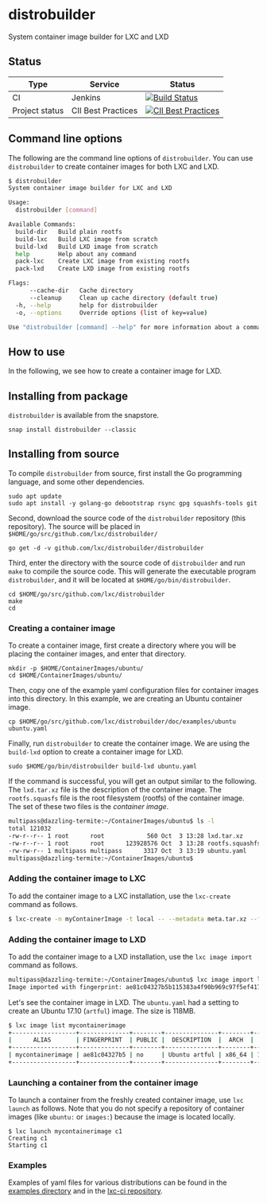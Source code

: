 # distrobuilder
System container image builder for LXC and LXD

## Status
Type            | Service               | Status
---             | ---                   | ---
CI              | Jenkins               | [![Build Status](https://travis-ci.org/lxc/distrobuilder.svg?branch=master)](https://travis-ci.org/lxc/distrobuilder)
Project status  | CII Best Practices    | [![CII Best Practices](https://bestpractices.coreinfrastructure.org/projects/1728/badge)](https://bestpractices.coreinfrastructure.org/projects/1728)


## Command line options

The following are the command line options of `distrobuilder`. You can use `distrobuilder` to create container images for both LXC and LXD.

```bash
$ distrobuilder
System container image builder for LXC and LXD

Usage:
  distrobuilder [command]

Available Commands:
  build-dir   Build plain rootfs
  build-lxc   Build LXC image from scratch
  build-lxd   Build LXD image from scratch
  help        Help about any command
  pack-lxc    Create LXC image from existing rootfs
  pack-lxd    Create LXD image from existing rootfs

Flags:
      --cache-dir   Cache directory
      --cleanup     Clean up cache directory (default true)
  -h, --help        help for distrobuilder
  -o, --options     Override options (list of key=value)

Use "distrobuilder [command] --help" for more information about a command.
```

## How to use

In the following, we see how to create a container image for LXD.

## Installing from package

`distrobuilder` is available from the snapstore.

```
snap install distrobuilder --classic
```

## Installing from source

To compile `distrobuilder` from source, first install the Go programming language, and some other dependencies.

```
sudo apt update
sudo apt install -y golang-go debootstrap rsync gpg squashfs-tools git
```

Second, download the source code of the `distrobuilder` repository (this repository). The source will be placed in `$HOME/go/src/github.com/lxc/distrobuilder/`

```
go get -d -v github.com/lxc/distrobuilder/distrobuilder
```

Third, enter the directory with the source code of `distrobuilder` and run `make` to compile the source code. This will generate the executable program `distrobuilder`, and it will be located at `$HOME/go/bin/distrobuilder`.

```
cd $HOME/go/src/github.com/lxc/distrobuilder
make
cd
```

### Creating a container image

To create a container image, first create a directory where you will be placing the container images, and enter that directory.

```
mkdir -p $HOME/ContainerImages/ubuntu/
cd $HOME/ContainerImages/ubuntu/
```

Then, copy one of the example yaml configuration files for container images into this directory. In this example, we are creating an Ubuntu container image.

```
cp $HOME/go/src/github.com/lxc/distrobuilder/doc/examples/ubuntu ubuntu.yaml
```

Finally, run `distrobuilder` to create the container image. We are using the `build-lxd` option to create a container image for LXD.

```
sudo $HOME/go/bin/distrobuilder build-lxd ubuntu.yaml
```

If the command is successful, you will get an output similar to the following. The `lxd.tar.xz` file is the description of the container image. The `rootfs.squasfs` file is the root filesystem (rootfs) of the container image. The set of these two files is the _container image_.

```bash
multipass@dazzling-termite:~/ContainerImages/ubuntu$ ls -l
total 121032
-rw-r--r-- 1 root      root            560 Oct  3 13:28 lxd.tar.xz
-rw-r--r-- 1 root      root      123928576 Oct  3 13:28 rootfs.squashfs
-rw-rw-r-- 1 multipass multipass      3317 Oct  3 13:19 ubuntu.yaml
multipass@dazzling-termite:~/ContainerImages/ubuntu$
```

### Adding the container image to LXC

To add the container image to a LXC installation, use the `lxc-create` command as follows.

```bash
$ lxc-create -n myContainerImage -t local -- --metadata meta.tar.xz --fstree rootfs.tar.xz
```

### Adding the container image to LXD

To add the container image to a LXD installation, use the `lxc image import` command as follows.

```bash
multipass@dazzling-termite:~/ContainerImages/ubuntu$ lxc image import lxd.tar.xz rootfs.squashfs --alias mycontainerimage
Image imported with fingerprint: ae81c04327b5b115383a4f90b969c97f5ef417e02d4210d40cbb17a038729a27
```

Let's see the container image in LXD. The `ubuntu.yaml` had a setting to create an Ubuntu 17.10 (`artful`) image. The size is 118MB.

```bash
$ lxc image list mycontainerimage
+------------------+--------------+--------+---------------+--------+----------+------------------------------+
|      ALIAS       | FINGERPRINT  | PUBLIC |  DESCRIPTION  |  ARCH  |   SIZE   |         UPLOAD DATE          |
+------------------+--------------+--------+---------------+--------+----------+------------------------------+
| mycontainerimage | ae81c04327b5 | no     | Ubuntu artful | x86_64 | 118.19MB | Oct 3, 2018 at 12:09pm (UTC) |
+------------------+--------------+--------+---------------+--------+----------+------------------------------+
```

### Launching a container from the container image

To launch a container from the freshly created container image, use `lxc launch` as follows. Note that you do not specify a repository of container images (like `ubuntu:` or `images:`) because the image is located locally.

```
$ lxc launch mycontainerimage c1
Creating c1
Starting c1
```

### Examples

Examples of yaml files for various distributions can be found in the [examples directory](./doc/examples) and in the [lxc-ci repository](https://github.com/lxc/lxc-ci/tree/master/images).
